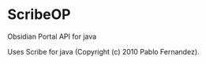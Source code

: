 ScribeOP
========

Obsidian Portal API for java

Uses Scribe for java (Copyright (c) 2010 Pablo Fernandez).
